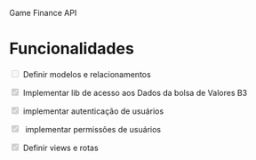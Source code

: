 Game Finance API



# Funcionalidades

<input type="checkbox" disabled  id="one"><label style="margin-left: 5px;" for="one">Definir modelos e relacionamentos</label> 

<input type="checkbox" disabled checked id="two"  ><label style="margin-left: 5px;" for="two">Implementar lib de acesso aos Dados da bolsa de Valores B3</label>

<input type="checkbox" disabled checked id="three"  ><label style="margin-left: 5px;" for="three">implementar autenticação de usuários</label>

<input type="checkbox" disabled checked id="three"  ><label style="margin-left: 5px;" for="three"> implementar permissões de usuários</label> 

<input type="checkbox" disabled checked id="four"  ><label style="margin-left: 5px;" for="four">Definir views e rotas</label> 